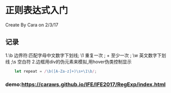 # 正则表达式入门

Create By Cara on 2/3/17

## 记录
1.\b 边界符:匹配字母中文数字下划线; \1 重复一次 ; + 至少一次 ; \w 英文数字下划线 ;\s 空白符
2.边框用div的伪元素来模拟,用hover伪类控制显示
```js
    let repeat = /\b([A-Za-z]+)\s+\1\b/;
```


### demo:https://caraws.github.io/IFE/IFE2017/RegExp/index.html
